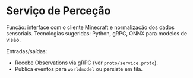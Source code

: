 # Serviço de Perceção

Função: interface com o cliente Minecraft e normalização dos dados sensoriais.
Tecnologias sugeridas: Python, gRPC, ONNX para modelos de visão.

Entradas/saídas:
- Recebe Observations via gRPC (ver `proto/service.proto`).
- Publica eventos para `worldmodel` ou persiste em fila.
